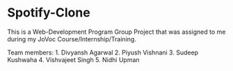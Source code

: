 # Spotify-Clone

This is a Web-Development Program Group Project that was assigned to me during my JoVoc Course/Internship/Training. 

Team members: 1. Divyansh Agarwal 2. Piyush Vishnani 3. Sudeep Kushwaha 4. Vishvajeet Singh 5. Nidhi Upman

